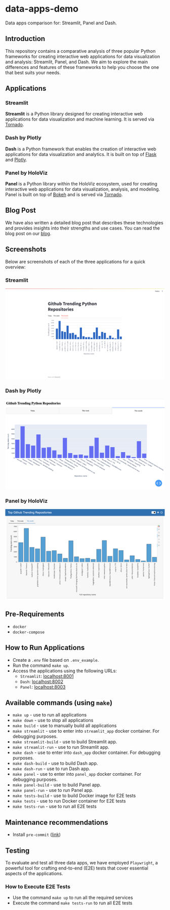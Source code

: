 # data-apps-demo

Data apps comparison for: Streamlit, Panel and Dash.

## Introduction

This repository contains a comparative analysis of three popular Python frameworks for creating interactive web applications for data visualization and analysis: Streamlit, Panel, and Dash. We aim to explore the main differences and features of these frameworks to help you choose the one that best suits your needs.

## Applications

### Streamlit

**Streamlit** is a Python library designed for creating interactive web applications for data visualization and machine learning. It is served via [Tornado](https://www.tornadoweb.org/en/stable/).

### Dash by Plotly

**Dash** is a Python framework that enables the creation of interactive web applications for data visualization and analytics. It is built on top of [Flask](https://flask.palletsprojects.com/en) and [Plotly](https://plotly.com/python/).

### Panel by HoloViz

**Panel** is a Python library within the HoloViz ecosystem, used for creating interactive web applications for data visualization, analysis, and modeling. Panel is built on top of [Bokeh](https://bokeh.org/) and is served via [Tornado](https://www.tornadoweb.org/en/stable/).

## Blog Post

We have also written a detailed blog post that describes these technologies and provides insights into their strengths and use cases. You can read the blog post on our [blog](https://sunscrapers.com/blog/data-viz-streamlit-dash-panel-summary/).

## Screenshots

Below are screenshots of each of the three applications for a quick overview:

### Streamlit

![Streamlit Screenshot](screenshots/streamlit.png)

### Dash by Plotly

![Dash Screenshot](screenshots/dash.png)

### Panel by HoloViz

![Panel Screenshot](screenshots/panel.png)

## Pre-Requirements

-   `docker`
-   `docker-compose`

## How to Run Applications

-   Create a `.env` file based on `.env_example`.
-   Run the command `make up`.
-   Access the applications using the following URLs:
    -   `Streamlit`: [localhost:8001](http://localhost:8001)
    -   `Dash`: [localhost:8002](http://localhost:8002)
    -   `Panel`: [localhost:8003](http://localhost:8003)

## Available commands (using `make`)

-   `make up` - use to run all applications
-   `make down` - use to stop all applications
-   `make build` - use to manually build all applications
-   `make streamlit` - use to enter into `streamlit_app` docker container. For debugging purposes.
-   `make streamlit-build` - use to build Streamlit app.
-   `make streamlit-run` - use to run Streamlit app.
-   `make dash` - use to enter into `dash_app` docker container. For debugging purposes.
-   `make dash-build` - use to build Dash app.
-   `make dash-run` - use to run Dash app.
-   `make panel` - use to enter into `panel_app` docker container. For debugging purposes.
-   `make panel-build` - use to build Panel app.
-   `make panel-run` - use to run Panel app.
-   `make tests-build` - use to build Docker image for E2E tests
-   `make tests` - use to run Docker container for E2E tests
-   `make tests-run` - use to run all E2E tests

## Maintenance recommendations

-   Install `pre-commit` ([link](https://pre-commit.com/))

## Testing

To evaluate and test all three data apps, we have employed `Playwright`, a powerful tool for crafting end-to-end (E2E) tests that cover essential aspects of the applications.

### How to Execute E2E Tests

-   Use the command `make up` to run all the required services
-   Execute the command `make tests-run` to run all E2E tests

